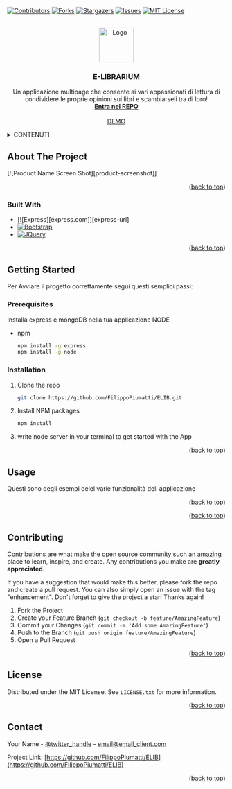 <!-- Improved compatibility of back to top link: See: https://github.com/othneildrew/Best-README-Template/pull/73 -->
<a name="readme-top"></a>
<!--
*** Thanks for checking out the Best-README-Template. If you have a suggestion
*** that would make this better, please fork the repo and create a pull request
*** or simply open an issue with the tag "enhancement".
*** Don't forget to give the project a star!
*** Thanks again! Now go create something AMAZING! :D
-->



<!-- PROJECT SHIELDS -->
<!--
*** I'm using markdown "reference style" links for readability.
*** Reference links are enclosed in brackets [ ] instead of parentheses ( ).
*** See the bottom of this document for the declaration of the reference variables
*** for contributors-url, forks-url, etc. This is an optional, concise syntax you may use.
*** https://www.markdownguide.org/basic-syntax/#reference-style-links
-->
[![Contributors][contributors-shield]][contributors-url]
[![Forks][forks-shield]][forks-url]
[![Stargazers][stars-shield]][stars-url]
[![Issues][issues-shield]][issues-url]
[![MIT License][license-shield]][license-url]




<!-- PROJECT LOGO -->
<br />
<div align="center">
  <a href="https://github.com/github_username/repo_name">
    <img src="images/logo.png" alt="Logo" width="80" height="80">
  </a>

<h3 align="center">E-LIBRARIUM</h3>

  <p align="center">
    Un applicazione multipage che consente ai vari appassionati di lettura di condividere le proprie opinioni sui libri e scambiarseli tra di loro!
    <br />
    <a href="https://github.com/FilippoPiumatti/ELIB"><strong>Entra nel REPO</strong></a>
    <br />
    <br />
    <a href="https://github.com/FilippoPiumatti/ELIB">DEMO</a>
  </p>
</div>



<!-- TABLE OF CONTENTS -->
<details>
  <summary>CONTENUTI</summary>
  <ol>
    <li>
      <a href="#about-the-project">IL PROGETTO</a>
      <ul>
        <li><a href="#built-with">Abbiamo usato</a></li>
      </ul>
    </li>
    <li>
      <a href="#getting-started">Getting Started</a>
      <ul>
        <li><a href="#prerequisites">Prerequisiti</a></li>
        <li><a href="#installation">Installazioni varie</a></li>
      </ul>
    </li>
    <li><a href="#usage">Usage</a></li>
    <li><a href="#roadmap">Roadmap</a></li>
    <li><a href="#contributing">Contributing</a></li>
    <li><a href="#license">License</a></li>
    <li><a href="#contact">Contact</a></li>
    <li><a href="#acknowledgments">Acknowledgments</a></li>
  </ol>
</details>



<!-- ABOUT THE PROJECT -->
## About The Project

[![Product Name Screen Shot][product-screenshot]]

<p align="right">(<a href="#readme-top">back to top</a>)</p>



### Built With


* [![Express][express.com]][express-url]
* [![Bootstrap][Bootstrap.com]][Bootstrap-url]
* [![JQuery][JQuery.com]][JQuery-url]

<p align="right">(<a href="#readme-top">back to top</a>)</p>



<!-- GETTING STARTED -->
## Getting Started

Per Avviare il progetto correttamente segui questi semplici passi:

### Prerequisites

Installa express e mongoDB nella tua applicazione NODE 
* npm
  ```sh
  npm install -g express
  npm install -g node
  ```

### Installation


1. Clone the repo
   ```sh
   git clone https://github.com/FilippoPiumatti/ELIB.git
   ```
2. Install NPM packages
   ```sh
   npm install
   ```
3. write node server in your terminal to get started with the App

<p align="right">(<a href="#readme-top">back to top</a>)</p>



<!-- USAGE EXAMPLES -->
## Usage

Questi sono degli esempi delel varie funzionalità dell applicazione



<p align="right">(<a href="#readme-top">back to top</a>)</p>



<p align="right">(<a href="#readme-top">back to top</a>)</p>



<!-- CONTRIBUTING -->
## Contributing

Contributions are what make the open source community such an amazing place to learn, inspire, and create. Any contributions you make are **greatly appreciated**.

If you have a suggestion that would make this better, please fork the repo and create a pull request. You can also simply open an issue with the tag "enhancement".
Don't forget to give the project a star! Thanks again!

1. Fork the Project
2. Create your Feature Branch (`git checkout -b feature/AmazingFeature`)
3. Commit your Changes (`git commit -m 'Add some AmazingFeature'`)
4. Push to the Branch (`git push origin feature/AmazingFeature`)
5. Open a Pull Request

<p align="right">(<a href="#readme-top">back to top</a>)</p>



<!-- LICENSE -->
## License

Distributed under the MIT License. See `LICENSE.txt` for more information.

<p align="right">(<a href="#readme-top">back to top</a>)</p>



<!-- CONTACT -->
## Contact

Your Name - [@twitter_handle](https://twitter.com/twitter_handle) - email@email_client.com

Project Link: [https://github.com/FilippoPiumatti/ELIB](https://github.com/FilippoPiumatti/ELIB)

<p align="right">(<a href="#readme-top">back to top</a>)</p>




<!-- MARKDOWN LINKS & IMAGES -->
<!-- https://www.markdownguide.org/basic-syntax/#reference-style-links -->
[contributors-shield]: https://img.shields.io/github/contributors/FilippoPiumatti/ELIB.svg?style=for-the-badge
[contributors-url]: https://github.com/FilippoPiumatti/ELIB/graphs/contributors
[forks-shield]: https://img.shields.io/github/forks/FilippoPiumatti/ELIB.svg?style=for-the-badge
[forks-url]: https://github.com/FilippoPiumatti/ELIB/network/members
[stars-shield]: https://img.shields.io/github/stars/FilippoPiumatti/ELIB.svg?style=for-the-badge
[stars-url]: https://github.com/FilippoPiumatti/ELIB/stargazers
[issues-shield]: https://img.shields.io/github/issues/FilippoPiumatti/ELIB.svg?style=for-the-badge
[issues-url]: https://github.com/FilippoPiumatti/ELIB/issues
[license-shield]: https://img.shields.io/github/license/FilippoPiumatti/ELIB.svg?style=for-the-badge
[license-url]: https://github.com/FilippoPiumatti/ELIB/blob/master/LICENSE.txt
[Bootstrap.com]: https://img.shields.io/badge/Bootstrap-563D7C?style=for-the-badge&logo=bootstrap&logoColor=white
[Bootstrap-url]: https://getbootstrap.com
[JQuery.com]: https://img.shields.io/badge/jQuery-0769AD?style=for-the-badge&logo=jquery&logoColor=white
[JQuery-url]: https://jquery.com 
